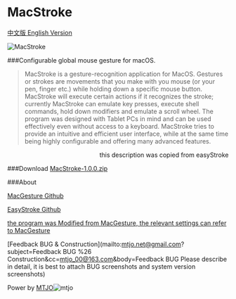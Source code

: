 MacStroke
================================

[中文版 English Version](https://github.com/mtjo/MacStroke/blob/master/README_zh-Hans.md)


![MacStroke](https://github.com/mtjo/MacStroke/raw/release/logo.png)

###Configurable global mouse gesture for macOS.
>MacStroke is a gesture-recognition application for MacOS. Gestures or strokes are movements that you make with you mouse (or your pen, finger etc.) while holding down a specific mouse button. MacStroke will execute certain actions if it recognizes the stroke; currently MacStroke can emulate key presses, execute shell commands, hold down modifiers and emulate a scroll wheel. The program was designed with Tablet PCs in mind and can be used effectively even without access to a keyboard. MacStroke tries to provide an intuitive and efficient user interface, while at the same time being highly configurable and offering many advanced features.<p>
<p style="text-align:right">this description was copied from easyStroke</p>

###Download
[MacStroke-1.0.0.zip](https://github.com/mtjo/MacStroke/raw/release/releases/download/MacStroke-1.0.0.zip)


###About

[MacGesture Github](https://github.com/MacGesture/MacGesture)

[EasyStroke Github](https://github.com/thjaeger/easystroke)


[the program  was Modified from MacGesture, the relevant settings can refer to MacGesture](https://github.com/MacGesture/MacGesture/wiki)

[Feedback BUG & Construction](mailto:mtjo.net@gmail.com?subject=Feedback BUG %26 Construction&cc=mtjo_00@163.com&body=Feedback BUG Please describe in detail, it is best to attach BUG screenshots and system version screenshots)

Power by [MTJO](http://mtjo.net)![mtjo](https://github.com/mtjo/MacStroke/raw/release/logo-mtjo.png)
